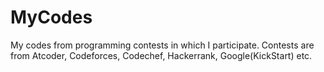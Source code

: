 # MyCodes
My codes from programming contests in which I participate.
Contests are from Atcoder, Codeforces, Codechef, Hackerrank, Google(KickStart) etc.
